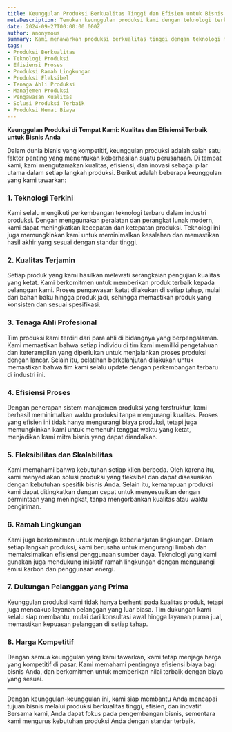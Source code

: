 ```yaml
---
title: Keunggulan Produksi Berkualitas Tinggi dan Efisien untuk Bisnis Anda
metaDescription: Temukan keunggulan produksi kami dengan teknologi terkini, tim profesional, proses efisien, dan fleksibilitas tinggi. Dapatkan solusi produksi berkualitas dengan harga kompetitif yang mendukung pertumbuhan bisnis Anda.
date: 2024-09-27T00:00:00.000Z
author: anonymous
summary: Kami menawarkan produksi berkualitas tinggi dengan teknologi modern, efisiensi, dan fleksibilitas. Tim profesional kami menjamin produk sesuai standar, ramah lingkungan, dan dengan harga kompetitif untuk mendukung bisnis Anda.
tags:  
- Produksi Berkualitas  
- Teknologi Produksi  
- Efisiensi Proses  
- Produksi Ramah Lingkungan  
- Produksi Fleksibel  
- Tenaga Ahli Produksi  
- Manajemen Produksi  
- Pengawasan Kualitas  
- Solusi Produksi Terbaik  
- Produksi Hemat Biaya
---
```


**Keunggulan Produksi di Tempat Kami: Kualitas dan Efisiensi Terbaik untuk Bisnis Anda**

Dalam dunia bisnis yang kompetitif, keunggulan produksi adalah salah satu faktor penting yang menentukan keberhasilan suatu perusahaan. Di tempat kami, kami mengutamakan kualitas, efisiensi, dan inovasi sebagai pilar utama dalam setiap langkah produksi. Berikut adalah beberapa keunggulan yang kami tawarkan:

### 1. **Teknologi Terkini**
Kami selalu mengikuti perkembangan teknologi terbaru dalam industri produksi. Dengan menggunakan peralatan dan perangkat lunak modern, kami dapat meningkatkan kecepatan dan ketepatan produksi. Teknologi ini juga memungkinkan kami untuk meminimalkan kesalahan dan memastikan hasil akhir yang sesuai dengan standar tinggi.

### 2. **Kualitas Terjamin**
Setiap produk yang kami hasilkan melewati serangkaian pengujian kualitas yang ketat. Kami berkomitmen untuk memberikan produk terbaik kepada pelanggan kami. Proses pengawasan ketat dilakukan di setiap tahap, mulai dari bahan baku hingga produk jadi, sehingga memastikan produk yang konsisten dan sesuai spesifikasi.

### 3. **Tenaga Ahli Profesional**
Tim produksi kami terdiri dari para ahli di bidangnya yang berpengalaman. Kami memastikan bahwa setiap individu di tim kami memiliki pengetahuan dan keterampilan yang diperlukan untuk menjalankan proses produksi dengan lancar. Selain itu, pelatihan berkelanjutan dilakukan untuk memastikan bahwa tim kami selalu update dengan perkembangan terbaru di industri ini.

### 4. **Efisiensi Proses**
Dengan penerapan sistem manajemen produksi yang terstruktur, kami berhasil meminimalkan waktu produksi tanpa mengurangi kualitas. Proses yang efisien ini tidak hanya mengurangi biaya produksi, tetapi juga memungkinkan kami untuk memenuhi tenggat waktu yang ketat, menjadikan kami mitra bisnis yang dapat diandalkan.

### 5. **Fleksibilitas dan Skalabilitas**
Kami memahami bahwa kebutuhan setiap klien berbeda. Oleh karena itu, kami menyediakan solusi produksi yang fleksibel dan dapat disesuaikan dengan kebutuhan spesifik bisnis Anda. Selain itu, kemampuan produksi kami dapat ditingkatkan dengan cepat untuk menyesuaikan dengan permintaan yang meningkat, tanpa mengorbankan kualitas atau waktu pengiriman.

### 6. **Ramah Lingkungan**
Kami juga berkomitmen untuk menjaga keberlanjutan lingkungan. Dalam setiap langkah produksi, kami berusaha untuk mengurangi limbah dan memaksimalkan efisiensi penggunaan sumber daya. Teknologi yang kami gunakan juga mendukung inisiatif ramah lingkungan dengan mengurangi emisi karbon dan penggunaan energi.

### 7. **Dukungan Pelanggan yang Prima**
Keunggulan produksi kami tidak hanya berhenti pada kualitas produk, tetapi juga mencakup layanan pelanggan yang luar biasa. Tim dukungan kami selalu siap membantu, mulai dari konsultasi awal hingga layanan purna jual, memastikan kepuasan pelanggan di setiap tahap.

### 8. **Harga Kompetitif**
Dengan semua keunggulan yang kami tawarkan, kami tetap menjaga harga yang kompetitif di pasar. Kami memahami pentingnya efisiensi biaya bagi bisnis Anda, dan berkomitmen untuk memberikan nilai terbaik dengan biaya yang sesuai.

---

Dengan keunggulan-keunggulan ini, kami siap membantu Anda mencapai tujuan bisnis melalui produksi berkualitas tinggi, efisien, dan inovatif. Bersama kami, Anda dapat fokus pada pengembangan bisnis, sementara kami mengurus kebutuhan produksi Anda dengan standar terbaik.
